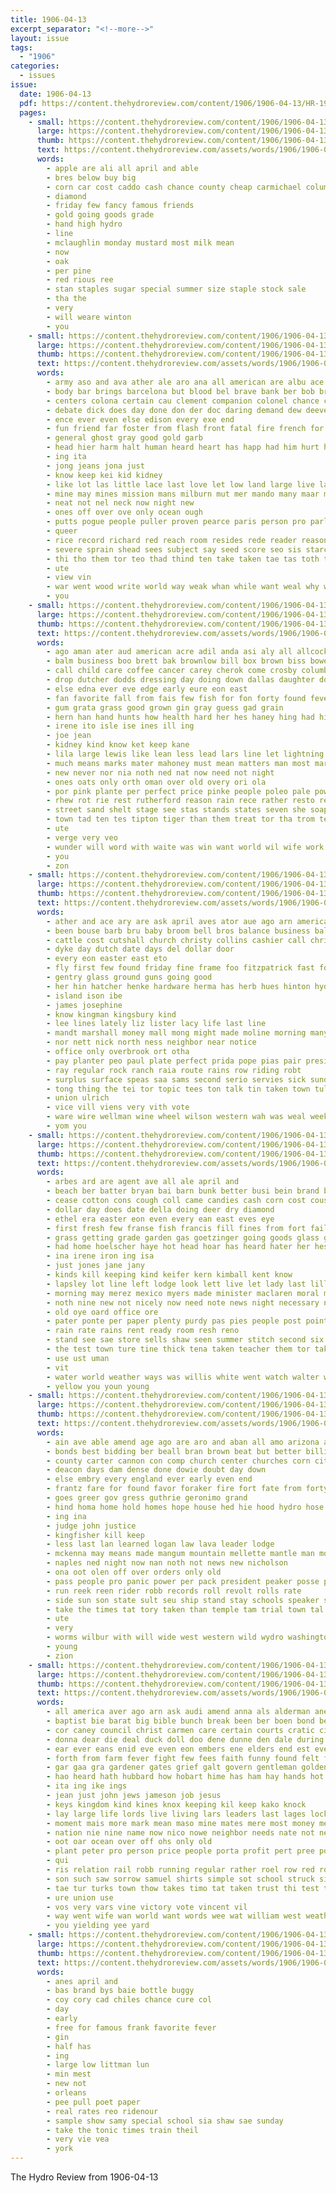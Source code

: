 ```yaml
---
title: 1906-04-13
excerpt_separator: "<!--more-->"
layout: issue
tags:
  - "1906"
categories:
  - issues
issue:
  date: 1906-04-13
  pdf: https://content.thehydroreview.com/content/1906/1906-04-13/HR-1906-04-13.pdf
  pages:
    - small: https://content.thehydroreview.com/content/1906/1906-04-13/small/HR-1906-04-13-01.jpg
      large: https://content.thehydroreview.com/content/1906/1906-04-13/large/HR-1906-04-13-01.jpg
      thumb: https://content.thehydroreview.com/content/1906/1906-04-13/thumbnails/HR-1906-04-13-01.jpg
      text: https://content.thehydroreview.com/assets/words/1906/1906-04-13/HR-1906-04-13-01.txt
      words:
        - apple are ali all april and able
        - bres below buy big
        - corn car cost caddo cash chance county cheap carmichael columbia
        - diamond
        - friday few fancy famous friends
        - gold going goods grade
        - hand high hydro
        - line
        - mclaughlin monday mustard most milk mean
        - now
        - oak
        - per pine
        - red rious ree
        - stan staples sugar special summer size staple stock sale
        - tha the
        - very
        - will weare winton
        - you
    - small: https://content.thehydroreview.com/content/1906/1906-04-13/small/HR-1906-04-13-02.jpg
      large: https://content.thehydroreview.com/content/1906/1906-04-13/large/HR-1906-04-13-02.jpg
      thumb: https://content.thehydroreview.com/content/1906/1906-04-13/thumbnails/HR-1906-04-13-02.jpg
      text: https://content.thehydroreview.com/assets/words/1906/1906-04-13/HR-1906-04-13-02.txt
      words:
        - army aso and ava ather ale aro ana all american are albu ace ave anding ago
        - body bar brings barcelona but blood bel brave bank ber bob briton bea beh bane beans below bas bottle better brought busi
        - centers colona certain cau clement companion colonel chance course care coffee champ con coy comes city cong chi company can cure corner cold cone
        - debate dick does day done don der doc daring demand dew deever dora date down die doan days
        - ence ever even else edison every exe end
        - fun friend far foster from flash front fatal fire french for frank
        - general ghost gray good gold garb
        - head hier harm halt human heard heart has happ had him hurt health her hie hur house
        - ing ita
        - jong jeans jona just
        - know keep kei kid kidney
        - like lot las little lace last love let low land large live lamp light laundry lae lagen letter
        - mine may mines mission mans milburn mut mer mando many maar mexico miss men min mana man money more mak
        - neat not nel neck now night new
        - ones off over ove only ocean ough
        - putts pogue people puller proven pearce paris person pro parlor place ponders plain public pauline
        - queer
        - rice record richard red reach room resides rede reader reason rate rod rocky
        - severe sprain shead sees subject say seed score seo sis starch store such she state story seen steven sult seek soon set stiff sides street sao see
        - thi tho them tor teo thad thind ten take taken tae tas toth tee tian thing trust ton tittle than tall the thet tow
        - ute
        - view vin
        - war went wood write world way weak whan while want weal why window was water will with walk worth wart well wit
        - you
    - small: https://content.thehydroreview.com/content/1906/1906-04-13/small/HR-1906-04-13-03.jpg
      large: https://content.thehydroreview.com/content/1906/1906-04-13/large/HR-1906-04-13-03.jpg
      thumb: https://content.thehydroreview.com/content/1906/1906-04-13/thumbnails/HR-1906-04-13-03.jpg
      text: https://content.thehydroreview.com/assets/words/1906/1906-04-13/HR-1906-04-13-03.txt
      words:
        - ago aman ater aud american acre adil anda asi aly all allcock art ani and ald ano ave are acain ally amer ache arm ale ager
        - balm business boo brett bak brownlow bill box brown biss bowels began bumps blow block bailly beam blood bank bus bulls blade buy brings balance bas but back better bottle been birth bue binder burns body bot best bulle
        - call child care coffee cancer carey cherok come crosby columbus cause cheese caso cure crater chaff cotton cutie cases city can collar company carma
        - drop dutcher dodds dressing day doing down dallas daughter doctor deal doubt does ded der douglas deep
        - else edna ever eve edge early eure eon east
        - fan favorite fall from fais few fish for fon forty found fever first frenchman felt fout fort fears foot farmer fait
        - gum grata grass good grown gin gray guess gad grain
        - hern han hand hunts how health hard her hes haney hing had hitt him haves herding hay hird heal head heads high hey has
        - irene ito isle ise ines ill ing
        - joe jean
        - kidney kind know ket keep kane
        - lila large lewis like lean less lead lars line let lightning laud long las lydia logg
        - much means marks mater mahoney must mean matters man most mar marvel mutton many matter more miles may mand market maas manwell miss mood method meal made
        - new never nor nia noth ned nat now need not night
        - ones oats only orth oman over old overy ori ola
        - por pink plante per perfect price pinke people poleo pale powder pinch part place pont pay pede pinkham pet present plan pull pro pas pate polson plasters pla
        - rhew rot rie rest rutherford reason rain rece rather resto real ring ras ron rea room
        - street sand shelt stage see stas stands states seven she soap saw speech stack spring sear straight sui small shelling size savannah state sar stand sweet swell strength seat show sor say stone sick shoulder single safe such straw said sour subject slow snow sennett
        - town tad ten tes tipton tiger than them treat tor tha trom tenner texas thea thee tex teen tun thaw tones thie toe tho toon taken tater the thousand tell tae tree too then
        - ute
        - verge very veo
        - wunder will word with waite was win want world wil wife work weston wears williams weak wheat wollen wings weiter write went well worst wix won wern
        - you
        - zon
    - small: https://content.thehydroreview.com/content/1906/1906-04-13/small/HR-1906-04-13-04.jpg
      large: https://content.thehydroreview.com/content/1906/1906-04-13/large/HR-1906-04-13-04.jpg
      thumb: https://content.thehydroreview.com/content/1906/1906-04-13/thumbnails/HR-1906-04-13-04.jpg
      text: https://content.thehydroreview.com/assets/words/1906/1906-04-13/HR-1906-04-13-04.txt
      words:
        - ather and ace ary are ask april aves ator aue ago arn american ata
        - been bouse barb bru baby broom bell bros balance business ball beans boo best buy but break bin boy
        - cattle cost cutshall church christy collins cashier call christian cal cases cotton cree can chas carmichael conn cor corn choice come coe
        - dyke day dutch date days del dollar door
        - every eon easter east eto
        - fly first few found friday fine frame foo fitzpatrick fast fost foss flower from full forget farm foot for
        - gentry glass ground guns going good
        - her hin hatcher henke hardware herma has herb hues hinton hydro hen house hand harness held
        - island ison ibe
        - james josephine
        - know kingman kingsbury kind
        - lee lines lately liz lister lacy life last line
        - mandt marshall money mall mong might made moline morning many marck main mom march may myers must
        - nor nett nick north ness neighbor near notice
        - office only overbrook ort otha
        - pay planter peo paul plate perfect prida pope pias pair president pee pas parlor per pastor power price promise
        - ray regular rock ranch raia route rains row riding robt
        - surplus surface speas saa sams second serio servies sick sunday seo small seed sao sole single save sermon supply scarth styles sale see scott she store spring
        - tong thing the tei tor topic tees ton talk tin taken town tull take
        - union ulrich
        - vice vill viens very vith vote
        - ware wire wellman wine wheel wilson western wah was weal week ward with wie willis wind west will working
        - yom you
    - small: https://content.thehydroreview.com/content/1906/1906-04-13/small/HR-1906-04-13-05.jpg
      large: https://content.thehydroreview.com/content/1906/1906-04-13/large/HR-1906-04-13-05.jpg
      thumb: https://content.thehydroreview.com/content/1906/1906-04-13/thumbnails/HR-1906-04-13-05.jpg
      text: https://content.thehydroreview.com/assets/words/1906/1906-04-13/HR-1906-04-13-05.txt
      words:
        - arbes ard are agent ave all ale april and
        - beach ber batter bryan bai barn bunk better busi bein brand brick bone back bread beer ball burghart bros been band base both bass borrow best bis brea big bring beek bonebrake business bank but
        - cease cotton cons cough coll came candies cash corn cost cousin creek carmichael chance course comes con come city cee credit
        - dollar day does date della doing deer dry diamond
        - ethel era easter eon even every ean east eves eye
        - first fresh few franse fish francis fill fines from fort fail fred fine farm ford for fannie friends frank friday folks flot fruits
        - grass getting grade garden gas goetzinger going goods glass guide good gin gallon
        - had home hoelscher haye hot head hoar has heard hater her hess hal house happy hydro how him habe haight henke hale harness hinton hickox hastings
        - ina irene iron ing isa
        - just jones jane jany
        - kinds kill keeping kind keifer kern kimball kent know
        - lapsley lot line left lodge look lett live let lady last lillian less lace lines lum lack lynn
        - morning may merez mexico myers made minister maclaren moral money meals mond maple mers mask mita more maud mens must main miss many monday meo marshall mcpheters marry man
        - noth nine new not nicely now need note news night necessary north nephew nice
        - old oye oard office ore
        - pater ponte per paper plenty purdy pas pies people post point past present pent pore profit pretty purchase piano peters pel public pos plows prairie pee pay pen pinion peden
        - rain rate rains rent ready room resh reno
        - stand see sae store sells shaw seen summer stitch second six studebaker set sal seely standard stock sall south suits seeds send sack sister suit simmon soon soap shade scott show sic saturday steers spring shirts sale standing souvenir shrake smith say state stone self school sunday stockton street seep sell she starts season shi
        - the test town ture tine thick tena taken teacher them tor takes ton than ting
        - use ust uman
        - vit
        - water world weather ways was willis white went watch walter with woods wire week work wear well wil wheat will won want wall wellman weltmer weatherford word
        - yellow you youn young
    - small: https://content.thehydroreview.com/content/1906/1906-04-13/small/HR-1906-04-13-06.jpg
      large: https://content.thehydroreview.com/content/1906/1906-04-13/large/HR-1906-04-13-06.jpg
      thumb: https://content.thehydroreview.com/content/1906/1906-04-13/thumbnails/HR-1906-04-13-06.jpg
      text: https://content.thehydroreview.com/assets/words/1906/1906-04-13/HR-1906-04-13-06.txt
      words:
        - ain ave able amend age ago are aro and aban all amo arizona alexander
        - bonds best bidding ber beall bran brown beat but better billingsley both blaine been bill burrows
        - county carter cannon con comp church center churches corn city car condit creek christian chris came congress chas cation cashion cap certain court
        - deacon days dam dense done dowie doubt day down
        - else embry every england ever early even end
        - frantz fare for found favor foraker fire fort fate from forty felt fees falls fee far fog fires farmer first
        - goes greer gov gress guthrie geronimo grand
        - hind homa home hold homes hope house hed hie hood hydro hose hin has head health hard heard heen how him had harlan
        - ing ina
        - judge john justice
        - kingfisher kill keep
        - less last lan learned logan law lava leader lodge
        - mckenna may means made mangum mountain mellette mantle man mount most members many mexico more
        - naples ned night now nan noth not news new nicholson
        - ona oot olen off over orders only old
        - pass people pro panic power per pack president peaker posse pen por persons pest
        - run reek reen rider robb records roll revolt rolls rate
        - side sun son state sult seu ship stand stay schools speaker seem stream subject sat senator show sil speller stole states
        - take the times tat tory taken than temple tam trial town tal then ting thick them texas
        - ute
        - very
        - worms wilbur with will wide west western wild wydro washington well was while warm weather worm way wheat wife
        - young
        - zion
    - small: https://content.thehydroreview.com/content/1906/1906-04-13/small/HR-1906-04-13-07.jpg
      large: https://content.thehydroreview.com/content/1906/1906-04-13/large/HR-1906-04-13-07.jpg
      thumb: https://content.thehydroreview.com/content/1906/1906-04-13/thumbnails/HR-1906-04-13-07.jpg
      text: https://content.thehydroreview.com/assets/words/1906/1906-04-13/HR-1906-04-13-07.txt
      words:
        - all america aver ago arn ask audi amend anna als alderman ane and alon able abe amon are ata abo
        - baptist bie barat big bible bunch break been ber boen bond bea but beard bud bier balance block begun barton beter busk bee best bare bur both book bas bem board bara body bonds burton barefoot bristow bly better
        - cor caney council christ carmen care certain courts cratic citizen cane cambridge clark cornelius cher centurion coffin cal civil caper comis carry cure county course can chips come cay cena came cross city cash cold con comes court cat character cee cotton case
        - donna dear die deal duck doll doo dene dunne den dale during deed due dora doubt dent done dir demoe decent does death
        - ear ever eans enid eve even eon embers ene elders end est every ent era
        - forth from farm fever fight few fees faith funny found felt fleece face fee far first fea for fellow flow
        - gar gaa gra gardener gates grief galt govern gentleman golden gan guthrie gave greek gas gold general given goose green good garrison garden gander gang gregory gall gate goes gol
        - hao heard hath hubbard how hobart hime has ham hay hands hot health hives hackney held her henry hand huy hast human hang hea had hamlet holding hoe him haynes
        - ita ing ike ings
        - jean just john jews jameson job jesus
        - keys kingdom kind kines knox keeping kil keep kako knock
        - lay large life lords live living lars leaders last lages lock lae luke lord lake look lee labor learn lesson line later like lamba long laws less
        - moment mais more mark mean maso mine mates mere most money men matters mild miracle marre mal messiah matthew means mount miles made mee many must mitts members major mor moral mus matt mcalester man mira much mayor mail may
        - nation nie nine name now nico nowe neighbor needs nate not need neeper nat narrow nigh noble nee norman nain
        - oot oar ocean over off ohs only old
        - plant peter pro person price people porta profit pert pree policy pay past poles point part paul prayer prophet piper prete port prom pease place pure pet pear pot pretty patch perea pring present
        - qui
        - ris relation rail robb running regular rather roel row red roma reason round reames ried riven run rie rower ready rome rop roman range ree risa rom
        - son such saw sorrow samuel shirts simple sot school struck six see shawnee sical servant sour south small sin start stuff study sad still sas sermon spring sok sea sane second street sup story sauce sear say sener stine schoo sewer sat srey sor set season straight session she sons shows service summer seems seow stand ser sick sie
        - tae tur turks town thow takes timo tat taken trust thi test toe toward ten tal teen take tas tera tant trate trial tha toa thee tor teas top them towns try tho teck ton then the than tell title
        - ure union use
        - vos very vars vine victory vote vincent vil
        - way went wife wan world want words wee wat william west weatherford week ward winter winning windy word war well wide work won worth was ways walls wie with while will
        - you yielding yee yard
    - small: https://content.thehydroreview.com/content/1906/1906-04-13/small/HR-1906-04-13-08.jpg
      large: https://content.thehydroreview.com/content/1906/1906-04-13/large/HR-1906-04-13-08.jpg
      thumb: https://content.thehydroreview.com/content/1906/1906-04-13/thumbnails/HR-1906-04-13-08.jpg
      text: https://content.thehydroreview.com/assets/words/1906/1906-04-13/HR-1906-04-13-08.txt
      words:
        - anes april and
        - bas brand bys baie bottle buggy
        - coy cory cad chiles chance cure col
        - day
        - early
        - free for famous frank favorite fever
        - gin
        - half has
        - ing
        - large low littman lun
        - min mest
        - new not
        - orleans
        - pee pull poet paper
        - real rates reo ridenour
        - sample show samy special school sia shaw sae sunday
        - take the tonic times train theil
        - very vie vea
        - york
---
```


The Hydro Review from 1906-04-13

<!--more-->

